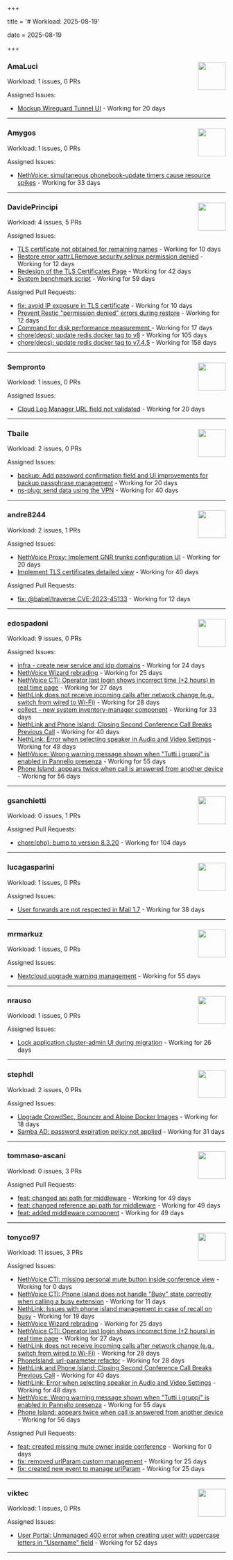 +++

title = '# Workload: 2025-08-19'

date = 2025-08-19

+++

### AmaLuci <img src='https://avatars.githubusercontent.com/u/166636295?v=4&s=64' width='64' height='64' style='float:right;' /> ###
Workload: 1 issues, 0 PRs


Assigned Issues:
- [Mockup Wireguard Tunnel UI](https://github.com/NethServer/nethsecurity/issues/1321) - Working for 20 days
---

### Amygos <img src='https://avatars.githubusercontent.com/u/510232?v=4&s=64' width='64' height='64' style='float:right;' /> ###
Workload: 1 issues, 0 PRs


Assigned Issues:
- [NethVoice: simultaneous phonebook-update timers cause resource spikes](https://github.com/NethServer/dev/issues/7555) - Working for 33 days
---

### DavidePrincipi <img src='https://avatars.githubusercontent.com/u/2920838?v=4&s=64' width='64' height='64' style='float:right;' /> ###
Workload: 4 issues, 5 PRs


Assigned Issues:
- [TLS certificate not obtained for remaining names](https://github.com/NethServer/dev/issues/7601) - Working for 10 days
- [Restore error xattr.LRemove security.selinux permission denied](https://github.com/NethServer/dev/issues/7598) - Working for 12 days
- [Redesign of the TLS Certificates Page](https://github.com/NethServer/dev/issues/7544) - Working for 42 days
- [System benchmark script](https://github.com/NethServer/dev/issues/7519) - Working for 59 days

Assigned Pull Requests:
- [fix: avoid IP exposure in TLS certificate](https://github.com/NethServer/ns8-traefik/pull/104) - Working for 10 days
- [Prevent Restic "permission denied" errors during restore](https://github.com/NethServer/ns8-core/pull/920) - Working for 12 days
- [Command for disk performance measurement ](https://github.com/NethServer/ns8-core/pull/915) - Working for 17 days
- [chore(deps): update redis docker tag to v8](https://github.com/NethServer/ns8-core/pull/874) - Working for 105 days
- [chore(deps): update redis docker tag to v7.4.5](https://github.com/NethServer/ns8-core/pull/830) - Working for 158 days
---

### Sempronto <img src='https://avatars.githubusercontent.com/u/65713093?v=4&s=64' width='64' height='64' style='float:right;' /> ###
Workload: 1 issues, 0 PRs


Assigned Issues:
- [Cloud Log Manager URL field not validated](https://github.com/NethServer/dev/issues/7577) - Working for 20 days
---

### Tbaile <img src='https://avatars.githubusercontent.com/u/8052641?v=4&s=64' width='64' height='64' style='float:right;' /> ###
Workload: 2 issues, 0 PRs


Assigned Issues:
- [backup: Add password confirmation field and UI improvements for backup passphrase management](https://github.com/NethServer/nethsecurity/issues/1323) - Working for 20 days
- [ns-plug: send data using the VPN](https://github.com/NethServer/nethsecurity/issues/1301) - Working for 40 days
---

### andre8244 <img src='https://avatars.githubusercontent.com/u/4612169?v=4&s=64' width='64' height='64' style='float:right;' /> ###
Workload: 2 issues, 1 PRs


Assigned Issues:
- [NethVoice Proxy: Implement GNR trunks configuration UI](https://github.com/NethServer/dev/issues/7578) - Working for 20 days
- [Implement TLS certificates detailed view](https://github.com/NethServer/dev/issues/7548) - Working for 40 days

Assigned Pull Requests:
- [fix: @babel/traverse CVE-2023-45133](https://github.com/NethServer/ns8-mail/pull/200) - Working for 12 days
---

### edospadoni <img src='https://avatars.githubusercontent.com/u/6152486?v=4&s=64' width='64' height='64' style='float:right;' /> ###
Workload: 9 issues, 0 PRs


Assigned Issues:
- [infra - create new service and idp domains](https://github.com/NethServer/my/issues/9) - Working for 24 days
- [NethVoice Wizard rebrading](https://github.com/NethServer/dev/issues/7571) - Working for 25 days
- [NethVoice CTI: Operator last login shows incorrect time (+2 hours) in real time page](https://github.com/NethServer/dev/issues/7565) - Working for 27 days
- [NethLink does not receive incoming calls after network change (e.g., switch from wired to Wi-Fi)](https://github.com/NethServer/dev/issues/7561) - Working for 28 days
- [collect - new system inventory-manager component](https://github.com/NethServer/my/issues/7) - Working for 33 days
- [NethLink and Phone Island: Closing Second Conference Call Breaks Previous Call](https://github.com/NethServer/dev/issues/7550) - Working for 40 days
- [NethLink: Error when selecting speaker in Audio and Video Settings](https://github.com/NethServer/dev/issues/7538) - Working for 48 days
- [NethVoice: Wrong warning message shown when "Tutti i gruppi" is enabled in Pannello presenza](https://github.com/NethServer/dev/issues/7523) - Working for 55 days
- [Phone Island: appears twice when call is answered from another device](https://github.com/NethServer/dev/issues/7521) - Working for 56 days
---

### gsanchietti <img src='https://avatars.githubusercontent.com/u/804596?v=4&s=64' width='64' height='64' style='float:right;' /> ###
Workload: 0 issues, 1 PRs


Assigned Pull Requests:
- [chore(php): bump to version 8.3.20](https://github.com/NethServer/ns8-webtop/pull/120) - Working for 104 days
---

### lucagasparini <img src='https://avatars.githubusercontent.com/u/11161326?v=4&s=64' width='64' height='64' style='float:right;' /> ###
Workload: 1 issues, 0 PRs


Assigned Issues:
- [User forwards are not respected in Mail 1.7](https://github.com/NethServer/dev/issues/7553) - Working for 38 days
---

### mrmarkuz <img src='https://avatars.githubusercontent.com/u/31746411?v=4&s=64' width='64' height='64' style='float:right;' /> ###
Workload: 1 issues, 0 PRs


Assigned Issues:
- [Nextcloud upgrade warning management](https://github.com/NethServer/dev/issues/7522) - Working for 55 days
---

### nrauso <img src='https://avatars.githubusercontent.com/u/16102909?v=4&s=64' width='64' height='64' style='float:right;' /> ###
Workload: 1 issues, 0 PRs


Assigned Issues:
- [Lock application cluster-admin UI during migration](https://github.com/NethServer/dev/issues/7567) - Working for 26 days
---

### stephdl <img src='https://avatars.githubusercontent.com/u/3164851?v=4&s=64' width='64' height='64' style='float:right;' /> ###
Workload: 2 issues, 0 PRs


Assigned Issues:
- [Upgrade CrowdSec, Bouncer and Alpine Docker Images](https://github.com/NethServer/dev/issues/7582) - Working for 18 days
- [Samba AD: password expiration policy not applied](https://github.com/NethServer/dev/issues/7558) - Working for 31 days
---

### tommaso-ascani <img src='https://avatars.githubusercontent.com/u/31596042?v=4&s=64' width='64' height='64' style='float:right;' /> ###
Workload: 0 issues, 3 PRs


Assigned Pull Requests:
- [feat: changed api path for middleware](https://github.com/nethesis/nethvoice-cti/pull/317) - Working for 49 days
- [feat: changed reference api path for middleware](https://github.com/nethesis/phone-island/pull/103) - Working for 49 days
- [feat: added middleware component](https://github.com/nethesis/ns8-nethvoice/pull/493) - Working for 49 days
---

### tonyco97 <img src='https://avatars.githubusercontent.com/u/36625268?v=4&s=64' width='64' height='64' style='float:right;' /> ###
Workload: 11 issues, 3 PRs


Assigned Issues:
- [NethVoice CTI: missing personal mute button inside conference view](https://github.com/NethServer/dev/issues/7603) - Working for 0 days
- [NethVoice CTI: Phone Island does not handle "Busy" state correctly when calling a busy extension](https://github.com/NethServer/dev/issues/7599) - Working for 11 days
- [NethLink: Issues with phone island management in case of recall on busy](https://github.com/NethServer/dev/issues/7579) - Working for 19 days
- [NethVoice Wizard rebrading](https://github.com/NethServer/dev/issues/7571) - Working for 25 days
- [NethVoice CTI: Operator last login shows incorrect time (+2 hours) in real time page](https://github.com/NethServer/dev/issues/7565) - Working for 27 days
- [NethLink does not receive incoming calls after network change (e.g., switch from wired to Wi-Fi)](https://github.com/NethServer/dev/issues/7561) - Working for 28 days
- [PhoneIsland: url-parameter refactor](https://github.com/NethServer/dev/issues/7559) - Working for 28 days
- [NethLink and Phone Island: Closing Second Conference Call Breaks Previous Call](https://github.com/NethServer/dev/issues/7550) - Working for 40 days
- [NethLink: Error when selecting speaker in Audio and Video Settings](https://github.com/NethServer/dev/issues/7538) - Working for 48 days
- [NethVoice: Wrong warning message shown when "Tutti i gruppi" is enabled in Pannello presenza](https://github.com/NethServer/dev/issues/7523) - Working for 55 days
- [Phone Island: appears twice when call is answered from another device](https://github.com/NethServer/dev/issues/7521) - Working for 56 days

Assigned Pull Requests:
- [feat: created missing mute owner inside conference](https://github.com/nethesis/phone-island/pull/108) - Working for 0 days
- [fix: removed urlParam custom management](https://github.com/nethesis/nethvoice-cti/pull/327) - Working for 25 days
- [fix: created new event to manage urlParam](https://github.com/NethServer/nethlink/pull/69) - Working for 25 days
---

### viktec <img src='https://avatars.githubusercontent.com/u/48328088?v=4&s=64' width='64' height='64' style='float:right;' /> ###
Workload: 1 issues, 0 PRs


Assigned Issues:
- [User Portal: Unmanaged 400 error when creating user with uppercase letters in "Username" field](https://github.com/NethServer/dev/issues/7532) - Working for 52 days
---

